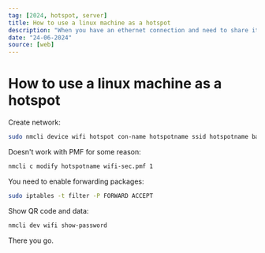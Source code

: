 ```yaml
---
tag: [2024, hotspot, server]
title: How to use a linux machine as a hotspot
description: "When you have an ethernet connection and need to share it with your phone or other devices."
date: "24-06-2024"
source: [web]
---
```


# How to use a linux machine as a hotspot

Create network:

```bash
sudo nmcli device wifi hotspot con-name hotspotname ssid hotspotname band bg password verysecretpassword
```

Doesn't work with PMF for some reason:

```bash
nmcli c modify hotspotname wifi-sec.pmf 1
```

You need to enable forwarding packages:

```bash
sudo iptables -t filter -P FORWARD ACCEPT
```

Show QR code and data:

```bash
nmcli dev wifi show-password
```

There you go.